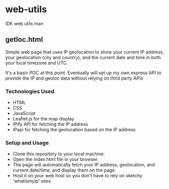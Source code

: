 # web-utils
IDK web utils man

## getloc.html
Simple web page that uses IP geolocation to show your current IP address, your geolocation (city and country), and the current date and time in both your local timezone and UTC.

It's a basic POC at this point. Eventually will set up my own express API to provide the IP and geoloc data without relying on third party APIs

### Technologies Used
- HTML
- CSS
- JavaScript
- Leaflet.js for the map display
- IPify API for fetching the IP address
- IPapi for fetching the geolocation based on the IP address

### Setup and Usage
- Clone this repository to your local machine.
- Open the index.html file in your browser.
- The page will automatically fetch your IP address, geolocation, and current date/time, and display them on the page.
- Host it on your web host so you don't have to rely on sketchy 'whatismyip' sites
